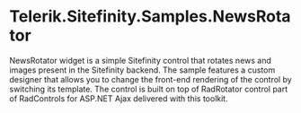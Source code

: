 Telerik.Sitefinity.Samples.NewsRotator
======================================

NewsRotator widget is a simple Sitefinity control that rotates news and images present in the Sitefinity backend. The sample features a custom designer that allows you to change the front-end rendering of the control by switching its template. The control is built on top of RadRotator control part of RadControls for ASP.NET Ajax delivered with this toolkit.

